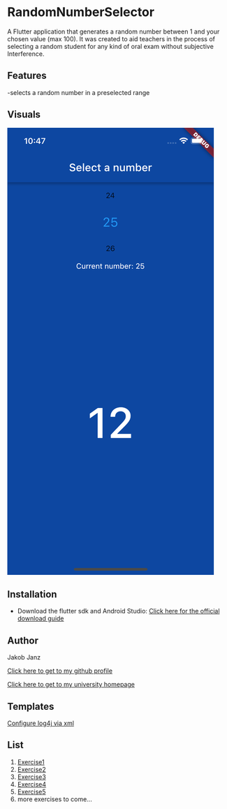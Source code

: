 # RandomNumberSelector
A Flutter application that generates a random number between 1 and your chosen value (max 100).
It was created to aid teachers in the process of selecting a random student for any kind of oral exam without subjective Interference.

## Features
-selects a random number in a preselected range

## Visuals
![Screen](resources/images/screenshot.png)
## Installation

- Download the flutter sdk and Android Studio:
  [Click here for the official download guide](https://docs.flutter.dev/get-started/install?gclid=CjwKCAiAvaGRBhBlEiwAiY-yMBb1EvkrNAKuSAWLCf5DA9DG_WideucitD_i-MxEpePCgfpMkgrp0hoCdHMQAvD_BwE&gclsrc=aw.ds "Flutter Installation")

## Author
Jakob Janz


[Click here to get to my github profile](https://github.com/Janzi14)


[Click here to get to my university homepage](https://www.campus02.at)

## Templates
[Configure log4j via xml](src/main/resources/log4j2.xml.template)

## List

1. [Exercise1](exercise1.md)
2. [Exercise2](exercise2.md)
3. [Exercise3](exercise3.md)
4. [Exercise4](exercise4.md)
5. [Exercise5](exercise5.md)
6. more exercises to come...